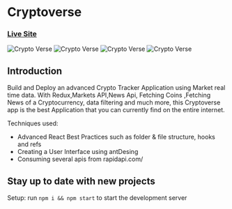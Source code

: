 # Cryptoverse
### [Live Site](https://cryptostaticstics.netlify.app/)

![Crypto Verse](https://i.ibb.co/VQKDjwc/Screen-Shot-2021-09-27-at-11-30-04.png)
![Crypto Verse](https://i.ibb.co/Jz26GFQ/Screen-Shot-2021-09-27-at-11-30-11.png)
![Crypto Verse](https://i.ibb.co/JcBNFfF/Screen-Shot-2021-09-27-at-11-30-16.png)
![Crypto Verse](https://i.ibb.co/yXmH0QS/Screen-Shot-2021-09-27-at-11-30-25.png)
## Introduction
Build and Deploy an advanced Crypto Tracker Application using Market real time data. With Redux,Markets API,News Api, Fetching Coins ,Fetching News of a Cryptocurrency, data filtering and much more, this Cryptoverse app is the best  Application that you can currently find on the entire internet.

Techniques used:

- Advanced React Best Practices such as folder & file structure, hooks and refs
- Creating a User Interface using antDesing
- Consuming several apis from rapidapi.com/

## Stay up to date with new projects


Setup: run ```npm i && npm start``` to start the development server
